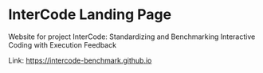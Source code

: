 # InterCode Landing Page
Website for project InterCode: Standardizing and Benchmarking Interactive Coding with Execution Feedback

Link: https://intercode-benchmark.github.io
